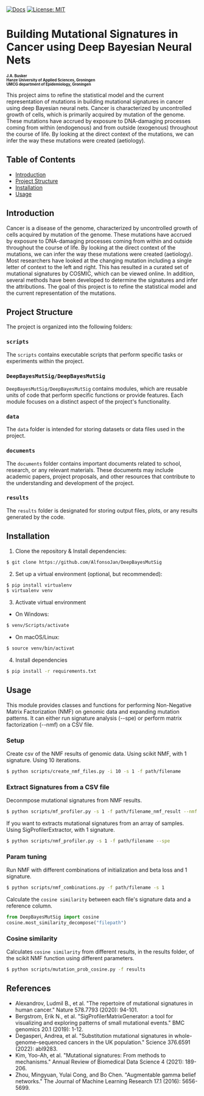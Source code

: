 [![Docs](https://img.shields.io/badge/docs-latest-blue.svg)](https://osf.io/t6j7u/wiki/home/) 
[![License: MIT](https://img.shields.io/badge/License-MIT-yellow.svg)](https://opensource.org/licenses/MIT)

# Building Mutational Signatures in Cancer using Deep Bayesian Neural Nets

<sub><sub>**J.A. Busker**</sub></sub>    
<sub><sub>**Hanze University of Applied Sciences, Groningen**</sub></sub>    
<sub><sub>**UMCG department of Epidemiology, Groningen**</sub></sub>

This project aims to refine the statistical model and the current representation of mutations in building mutational signatures in cancer using deep Bayesian neural nets. Cancer is characterized by uncontrolled growth of cells, which is primarily acquired by mutation of the genome. These mutations have accrued by exposure to DNA-damaging processes coming from within (endogenous) and from outside (exogenous) throughout the course of life. By looking at the direct context of the mutations, we can infer the way these mutations were created (aetiology).

## Table of Contents

- [Introduction](#introduction)
- [Project Structure](#project-structure)
- [Installation](#installation)
- [Usage](#usage)

## Introduction

Cancer is a disease of the genome, characterized by uncontrolled growth of cells acquired by mutation of the genome. These mutations have accrued by exposure to DNA-damaging processes coming from within and outside throughout the course of life. By looking at the direct context of the mutations, we can infer the way these mutations were created (aetiology). Most researchers have looked at the changing mutation including a single letter of context to the left and right. This has resulted in a curated set of mutational signatures by COSMIC, which can be viewed online. In addition, several methods have been developed to determine the signatures and infer the attributions. The goal of this project is to refine the statistical model and the current representation of the mutations.

## Project Structure

The project is organized into the following folders:

### `scripts`

The `scripts` contains executable scripts that perform specific tasks or experiments within the project.

### `DeepBayesMutSig/DeepBayesMutSig`

`DeepBayesMutSig/DeepBayesMutSig` contains modules, which are reusable units of code that perform specific functions or provide features. Each module focuses on a distinct aspect of the project's functionality.

### `data`

The `data` folder is intended for storing datasets or data files used in the project.

### `documents`

The `documents` folder contains important documents related to school, research, or any relevant materials. These documents may include academic papers, project proposals, and other resources that contribute to the understanding and development of the project.

### `results`

The `results` folder is designated for storing output files, plots, or any results generated by the code.

## Installation

1. Clone the repository & Install dependencies:

```bash
$ git clone https://github.com/AlfonsoJan/DeepBayesMutSig
```

2. Set up a virtual environment (optional, but recommended):

```bash
$ pip install virtualenv
$ virtualenv venv
```

3. Activate virtual environment

* On Windows:

```bash
$ venv/Scripts/activate
```

* On macOS/Linux:

```bash
$ source venv/bin/activat
```

4. Install dependencies

```bash
$ pip install -r requirements.txt
```

## Usage

This module provides classes and functions for performing Non-Negative Matrix Factorization (NMF)
on genomic data and expanding mutation patterns. It can either run signature analysis (--spe) or perform matrix factorization (--nmf) on a CSV file.

### Setup

Create csv of the NMF results of genomic data. Using scikit NMF, with 1 signature. Using 10 iterations.

```bash
$ python scripts/create_nmf_files.py -i 10 -s 1 -f path/filename
```

### Extract Signatures from a CSV file

Deconmpose mutational signatures from NMF results.

```bash
$ python scripts/mf_profiler.py -s 1 -f path/filename_nmf_result --nmf
```

If you want to extracts mutational signatures from an array of samples. Using SigProfilerExtractor, with 1 signature.

```bash
$ python scripts/nmf_profiler.py -s 1 -f path/filename --spe
```

### Param tuning

Run NMF with different combinations of initialization and beta loss and 1 signature.

```bash
$ python scripts/nmf_combinations.py -f path/filename -s 1
```

Calculate the `cosine similarity` between each file's signature data and a reference column.

```python
from DeepBayesMutSig import cosine
cosine.most_similarity_decompose("filepath")
```

### Cosine similarity

Calculates `cosine similarity` from different results, in the results folder, of the scikit NMF function using different parameters.

```bash
$ python scripts/mutation_prob_cosine.py -f results
```

## References

- Alexandrov, Ludmil B., et al. "The repertoire of mutational signatures in human cancer." Nature 578.7793 (2020): 94-101.
- Bergstrom, Erik N., et al. "SigProfilerMatrixGenerator: a tool for visualizing and exploring patterns of small mutational events." BMC genomics 20.1 (2019): 1-12.
- Degasperi, Andrea, et al. "Substitution mutational signatures in whole-genome–sequenced cancers in the UK population." Science 376.6591 (2022): abl9283.
- Kim, Yoo-Ah, et al. "Mutational signatures: From methods to mechanisms." Annual Review of Biomedical Data Science 4 (2021): 189-206.
- Zhou, Mingyuan, Yulai Cong, and Bo Chen. "Augmentable gamma belief networks." The Journal of Machine Learning Research 17.1 (2016): 5656-5699.